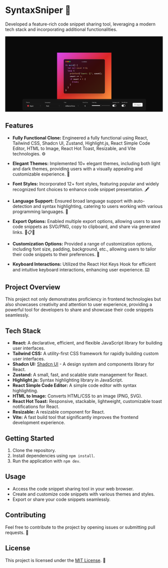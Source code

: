 

# SyntaxSniper 🚀

Developed a feature-rich code snippet sharing tool, leveraging a modern tech stack and incorporating additional functionalities.

![alt text](image.png)

## Features

- **Fully Functional Clone:** Engineered a fully functional using React, Tailwind CSS, Shadcn UI, Zustand, Highlight.js, React Simple Code Editor, HTML to Image, React Hot Toast, Resizable, and Vite technologies. ⚙️

- **Elegant Themes:** Implemented 10+ elegant themes, including both light and dark themes, providing users with a visually appealing and customizable experience. 🌈

- **Font Styles:** Incorporated 12+ font styles, featuring popular and widely recognized font choices to enhance code snippet presentation. 🖋️

- **Language Support:** Ensured broad language support with auto-detection and syntax highlighting, catering to users working with various programming languages. 🚀

- **Export Options:** Enabled multiple export options, allowing users to save code snippets as SVG/PNG, copy to clipboard, and share via generated links. 💾📋🔗

- **Customization Options:** Provided a range of customization options, including font size, padding, background, etc., allowing users to tailor their code snippets to their preferences. 🎨

- **Keyboard Interactions:** Utilized the React Hot Keys Hook for efficient and intuitive keyboard interactions, enhancing user experience. ⌨️

## Project Overview

This project not only demonstrates proficiency in frontend technologies but also showcases creativity and attention to user experience, providing a powerful tool for developers to share and showcase their code snippets seamlessly.

## Tech Stack

- **React:** A declarative, efficient, and flexible JavaScript library for building user interfaces.
- **Tailwind CSS:** A utility-first CSS framework for rapidly building custom user interfaces.
- **Shadcn UI:** [Shadcn UI](https://shadcn-ui.com/) - A design system and components library for React.
- **Zustand:** A small, fast, and scalable state management for React.
- **Highlight.js:** Syntax highlighting library in JavaScript.
- **React Simple Code Editor:** A simple code editor with syntax highlighting.
- **HTML to Image:** Converts HTML/CSS to an image (PNG, SVG).
- **React Hot Toast:** Responsive, stackable, lightweight, customizable toast notifications for React.
- **Resizable:** A resizable component for React.
- **Vite:** A fast build tool that significantly improves the frontend development experience.

## Getting Started

1. Clone the repository.
2. Install dependencies using `npm install`.
3. Run the application with `npm dev`.

## Usage

- Access the code snippet sharing tool in your web browser.
- Create and customize code snippets with various themes and styles.
- Export or share your code snippets seamlessly.

## Contributing

Feel free to contribute to the project by opening issues or submitting pull requests. 🤝

## License

This project is licensed under the [MIT License](LICENSE). 📄
